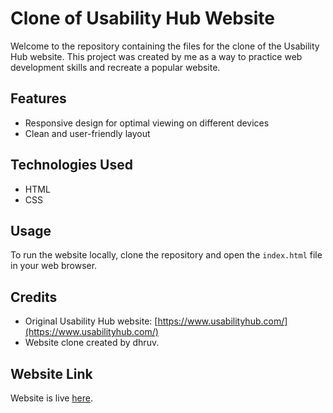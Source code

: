 # Clone of Usability Hub Website

Welcome to the repository containing the files for the clone of the Usability Hub website. This project was created by me as a way to practice web development skills and recreate a popular website.

## Features

- Responsive design for optimal viewing on different devices
- Clean and user-friendly layout

## Technologies Used

- HTML
- CSS

## Usage

To run the website locally, clone the repository and open the `index.html` file in your web browser.

## Credits

- Original Usability Hub website: [https://www.usabilityhub.com/](https://www.usabilityhub.com/)
- Website clone created by dhruv.

## Website Link
Website is live <a href="https://dhruv-yadav-nitj.github.io/clone-usablility-hub/">here</a>.
